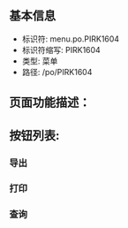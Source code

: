 
## 基本信息

- 标识符: menu.po.PIRK1604
- 标识符缩写: PIRK1604
- 类型: 菜单
- 路径: /po/PIRK1604

## 页面功能描述：





## 按钮列表:


### 导出



### 打印



### 查询


